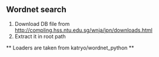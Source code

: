 Wordnet search
-----

1. Download DB file from http://compling.hss.ntu.edu.sg/wnja/jpn/downloads.html
2. Extract it in root path

** Loaders are taken from katryo/wordnet_python **